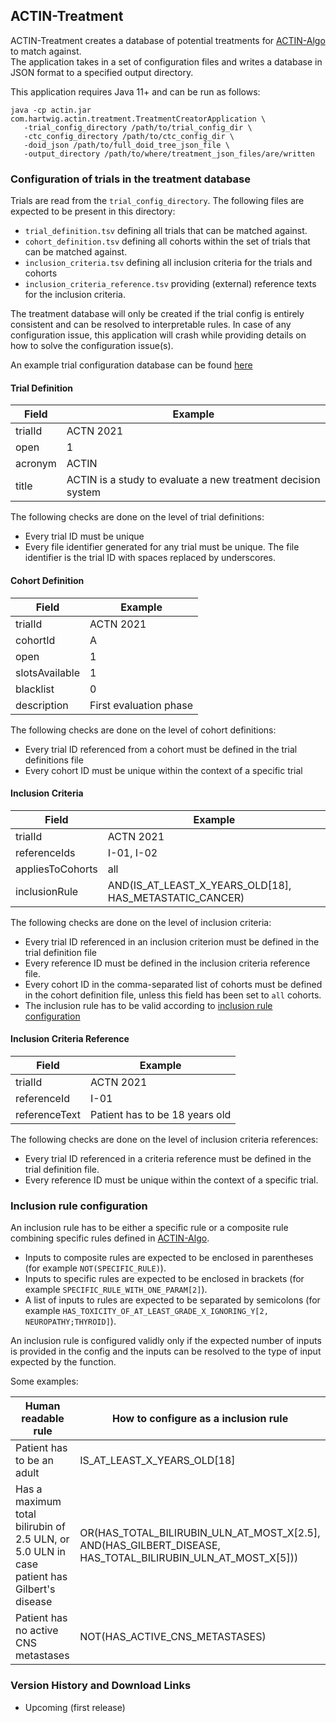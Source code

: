 ## ACTIN-Treatment

ACTIN-Treatment creates a database of potential treatments for [ACTIN-Algo](../algo/README.md) to match against.  
The application takes in a set of configuration files and writes a database in JSON format to a specified output directory. 

This application requires Java 11+ and can be run as follows: 

```
java -cp actin.jar com.hartwig.actin.treatment.TreatmentCreatorApplication \
   -trial_config_directory /path/to/trial_config_dir \
   -ctc_config_directory /path/to/ctc_config_dir \
   -doid_json /path/to/full_doid_tree_json_file \
   -output_directory /path/to/where/treatment_json_files/are/written
```

### Configuration of trials in the treatment database

Trials are read from the `trial_config_directory`. The following files are expected to be present in this directory:
 - `trial_definition.tsv` defining all trials that can be matched against.
 - `cohort_definition.tsv` defining all cohorts within the set of trials that can be matched against.
 - `inclusion_criteria.tsv` defining all inclusion criteria for the trials and cohorts
 - `inclusion_criteria_reference.tsv` providing (external) reference texts for the inclusion criteria.
 
The treatment database will only be created if the trial config is entirely consistent and can be resolved to interpretable rules. 
In case of any configuration issue, this application will crash while providing details on how to solve the configuration issue(s).

An example trial configuration database can be found [here](src/test/resources/trial_config) 
 
#### Trial Definition

| Field    | Example                                                      |
|----------|--------------------------------------------------------------|
| trialId	 | ACTN 2021                                                    |
| open     | 1                                                            |
| acronym	 | ACTIN                                                        |
| title    | ACTIN is a study to evaluate a new treatment decision system |

The following checks are done on the level of trial definitions:
 - Every trial ID must be unique
 - Every file identifier generated for any trial must be unique. The file identifier is the trial ID with spaces replaced by underscores.

#### Cohort Definition

| Field          | Example                |
|----------------|------------------------|
| trialId        | ACTN 2021              |
| cohortId       | A                      |
| open           | 1                      |
| slotsAvailable | 1                      |
| blacklist      | 0                      |
| description    | First evaluation phase |

The following checks are done on the level of cohort definitions:
 - Every trial ID referenced from a cohort must be defined in the trial definitions file
 - Every cohort ID must be unique within the context of a specific trial

#### Inclusion Criteria

| Field            | Example                                                 |
|------------------|---------------------------------------------------------|
| trialId          | ACTN 2021                                               |
| referenceIds     | I-01, I-02                                              |
| appliesToCohorts | all                                                     |
| inclusionRule    | AND(IS_AT_LEAST_X_YEARS_OLD[18], HAS_METASTATIC_CANCER) |

The following checks are done on the level of inclusion criteria:
 - Every trial ID referenced in an inclusion criterion must be defined in the trial definition file
 - Every reference ID must be defined in the inclusion criteria reference file.
 - Every cohort ID in the comma-separated list of cohorts must be defined in the cohort definition file, unless this field has been set to `all` cohorts.
 - The inclusion rule has to be valid according to [inclusion rule configuration](#inclusion-rule-configuration)
 
#### Inclusion Criteria Reference

| Field         | Example                        |
|---------------|--------------------------------|
| trialId       | ACTN 2021                      |
| referenceId   | I-01                           |
| referenceText | Patient has to be 18 years old |

The following checks are done on the level of inclusion criteria references:
 - Every trial ID referenced in a criteria reference must be defined in the trial definition file.
 - Every reference ID must be unique within the context of a specific trial.

### Inclusion rule configuration

An inclusion rule has to be either a specific rule or a composite rule combining specific rules defined in [ACTIN-Algo](../algo/README.md).
 - Inputs to composite rules are expected to be enclosed in parentheses (for example `NOT(SPECIFIC_RULE)`).
 - Inputs to specific rules are expected to be enclosed in brackets (for example `SPECIFIC_RULE_WITH_ONE_PARAM[2]`).
 - A list of inputs to rules are expected to be separated by semicolons (for example `HAS_TOXICITY_OF_AT_LEAST_GRADE_X_IGNORING_Y[2, NEUROPATHY;THYROID]`).

An inclusion rule is configured validly only if the expected number of inputs is provided in the config and the inputs can be resolved to the 
type of input expected by the function. 

Some examples:

| Human readable rule                                                                        | How to configure as a inclusion rule                                                                       |
|--------------------------------------------------------------------------------------------|------------------------------------------------------------------------------------------------------------|
| Patient has to be an adult                                                                 | IS_AT_LEAST_X_YEARS_OLD[18]                                                                                |
| Has a maximum total bilirubin of 2.5 ULN, or 5.0 ULN in case patient has Gilbert's disease | OR(HAS_TOTAL_BILIRUBIN_ULN_AT_MOST_X[2.5], AND(HAS_GILBERT_DISEASE, HAS_TOTAL_BILIRUBIN_ULN_AT_MOST_X[5])) |
| Patient has no active CNS metastases                                                       | NOT(HAS_ACTIVE_CNS_METASTASES)                                                                             |

### Version History and Download Links
 - Upcoming (first release) 
